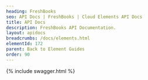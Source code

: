 ```yaml
---
heading: FreshBooks
seo: API Docs | FreshBooks | Cloud Elements API Docs
title: API Docs
description: FreshBooks API Documentation.
layout: apidocs
breadcrumbs: /docs/elements.html
elementId: 172
parent: Back to Element Guides
order: 90
---
```


{% include swagger.html %}
